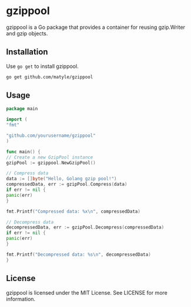 # gzippool

gzippool is a Go package that provides a container for reusing gzip.Writer and gzip objects.

## Installation

Use `go get` to install gzippool.

```bash
go get github.com/matyle/gzippool
```

## Usage

```go
package main

import (
"fmt"

"github.com/yourusername/gzippool"
)

func main() {
// Create a new GzipPool instance
gzipPool := gzippool.NewGzipPool()

// Compress data
data := []byte("Hello, Golang gzip pool!")
compressedData, err := gzipPool.Compress(data)
if err != nil {
panic(err)
}

fmt.Printf("Compressed data: %x\n", compressedData)

// Decompress data
decompressedData, err := gzipPool.Decompress(compressedData)
if err != nil {
panic(err)
}

fmt.Printf("Decompressed data: %s\n", decompressedData)
}
```

## License

gzippool is licensed under the MIT License. See LICENSE for more information.
